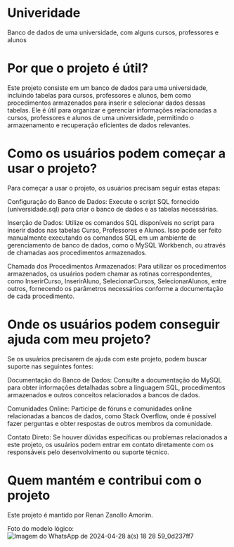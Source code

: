 # Univeridade
Banco de dados de uma universidade, com alguns cursos, professores e alunos

<h1>Por que o projeto é útil?</h1>
<p>Este projeto consiste em um banco de dados para uma universidade, incluindo tabelas para cursos, professores e alunos, bem como procedimentos armazenados para inserir e selecionar dados dessas tabelas. Ele é útil para organizar e gerenciar informações relacionadas a cursos, professores e alunos de uma universidade, permitindo o armazenamento e recuperação eficientes de dados relevantes.</p>

<h1>Como os usuários podem começar a usar o projeto?</h1>
<p>Para começar a usar o projeto, os usuários precisam seguir estas etapas:</p>

<p>Configuração do Banco de Dados: Execute o script SQL fornecido (universidade.sql) para criar o banco de dados e as tabelas necessárias.</p>
<p>Inserção de Dados: Utilize os comandos SQL disponíveis no script para inserir dados nas tabelas Curso, Professores e Alunos. Isso pode ser feito manualmente executando os comandos SQL em um ambiente de gerenciamento de banco de dados, como o MySQL Workbench, ou através de chamadas aos procedimentos armazenados.</p>
<p>Chamada dos Procedimentos Armazenados: Para utilizar os procedimentos armazenados, os usuários podem chamar as rotinas correspondentes, como InserirCurso, InserirAluno, SelecionarCursos, SelecionarAlunos, entre outros, fornecendo os parâmetros necessários conforme a documentação de cada procedimento.</p>


<h1>Onde os usuários podem conseguir ajuda com meu projeto?</h1>
<p>Se os usuários precisarem de ajuda com este projeto, podem buscar suporte nas seguintes fontes:</p>

<p>Documentação do Banco de Dados: Consulte a documentação do MySQL para obter informações detalhadas sobre a linguagem SQL, procedimentos armazenados e outros conceitos relacionados a bancos de dados.</p>
<p>Comunidades Online: Participe de fóruns e comunidades online relacionadas a bancos de dados, como Stack Overflow, onde é possível fazer perguntas e obter respostas de outros membros da comunidade.</p>
<p>Contato Direto: Se houver dúvidas específicas ou problemas relacionados a este projeto, os usuários podem entrar em contato diretamente com os responsáveis pelo desenvolvimento ou suporte técnico.</p>


<h1>Quem mantém e contribui com o projeto</h1>
<p>Este projeto é mantido por Renan Zanollo Amorim.</p>

Foto do modelo lógico:
<img> ![Imagem do WhatsApp de 2024-04-28 à(s) 18 28 59_0d237ff7](https://github.com/RenanZanollo/Univeridade/assets/163452594/509be90f-1a04-4438-8808-19ed30b2c9b4)
 </img>
